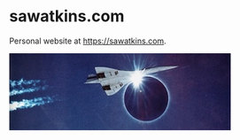 # sawatkins.com
Personal website at https://sawatkins.com.

![concord eclipse](/pics/concord8.jpeg)
